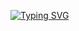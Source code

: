 [![Typing SVG](https://readme-typing-svg.herokuapp.com?color=%2336BCF7&lines=This+is+study+python)](https://git.io/typing-svg)
